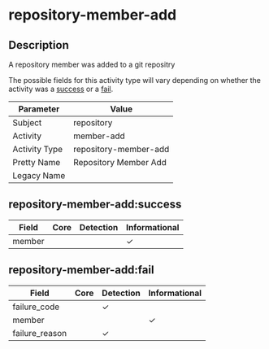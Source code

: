 repository-member-add
=====================

Description
-----------
A repository member was added to a git repositry

The possible fields for this activity type will vary depending on whether the activity was a [success](#repository-member-addsuccess) or a [fail](#repository-member-addfail).

| Parameter     | Value                 |
| ------------- | --------------------- |
| Subject       | repository            |
| Activity      | member-add            |
| Activity Type | repository-member-add |
| Pretty Name   | Repository Member Add |
| Legacy Name   |                       |

repository-member-add:success
-----------------------------

| Field  | Core | Detection | Informational |
| ------ | ---- | --------- | ------------- |
| member |      |           | &#10003;      |

repository-member-add:fail
--------------------------

| Field          | Core | Detection | Informational |
| -------------- | ---- | --------- | ------------- |
| failure_code   |      | &#10003;  |               |
| member         |      |           | &#10003;      |
| failure_reason |      | &#10003;  |               |